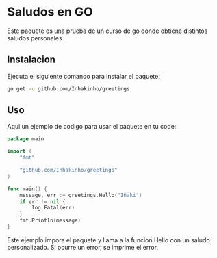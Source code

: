 # Saludos en GO

Este paquete es una prueba de un curso de go donde obtiene distintos saludos personales

## Instalacion

Ejecuta el siguiente comando para instalar el paquete:

```bash
go get -u github.com/Inhakinho/greetings
```

## Uso
Aqui un ejemplo de codigo para usar el paquete en tu code:

```go
package main

import (
	"fmt"

	"github.com/Inhakinho/greetings"
)

func main() {
	message, err := greetings.Hello("Iñaki")
	if err != nil {
		log.Fatal(err)
	}
	fmt.Println(message)
}
```

Este ejemplo impora el paquete y llama a la funcion Hello con un saludo personalizado. Si ocurre un error, se imprime el error.